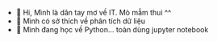 - 👋 Hi, Mình là dân tay mơ về IT. Mò mẫm thui ^^
- 👀 Mình có sở thích về phân tích dữ liệu
- 🌱 Mình đang học về Python... toàn dùng jupyter notebook

<!---
heosua2801/heosua2801 is a ✨ special ✨ repository because its `README.md` (this file) appears on your GitHub profile.
You can click the Preview link to take a look at your changes.
--->
